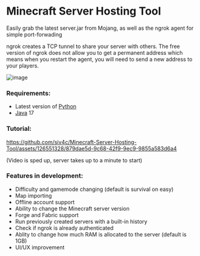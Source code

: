 # Minecraft Server Hosting Tool

Easily grab the latest server.jar from Mojang, as well as the ngrok agent for simple port-forwading

ngrok creates a TCP tunnel to share your server with others. The free version of ngrok does not allow you to get a permanent address which means when you restart the agent, you will need to send a new address to your players.

![image](https://github.com/siv4c/Minecraft-Server-Hosting-Tool/assets/126551328/64918957-1bfb-43cb-b210-09444c9f2755)

### Requirements:

- Latest version of [Python](https://www.python.org/downloads/)
- [Java](https://adoptium.net/temurin/releases/) 17

### Tutorial:

https://github.com/siv4c/Minecraft-Server-Hosting-Tool/assets/126551328/879dae5d-9c68-42f9-9ec9-9855a583d6a4

(Video is sped up, server takes up to a minute to start)

### Features in development:
- Difficulty and gamemode changing (default is survival on easy)
- Map importing
- Offline account support
- Ability to change the Minecraft server version
- Forge and Fabric support
- Run previously created servers with a built-in history
- Check if ngrok is already authenticated
- Ablity to change how much RAM is allocated to the server (default is 1GB)
- UI/UX improvement
